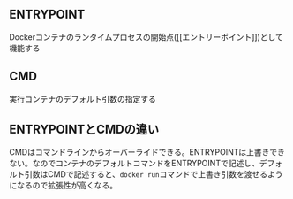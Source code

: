 ## ENTRYPOINT
Dockerコンテナのランタイムプロセスの開始点([[エントリーポイント]])として機能する

## CMD
実行コンテナのデフォルト引数の指定する

## ENTRYPOINTとCMDの違い
CMDはコマンドラインからオーバーライドできる。ENTRYPOINTは上書きできない。なのでコンテナのデフォルトコマンドをENTRYPOINTで記述し、デフォルト引数はCMDで記述すると、`docker run`コマンドで上書き引数を渡せるようになるので拡張性が高くなる。